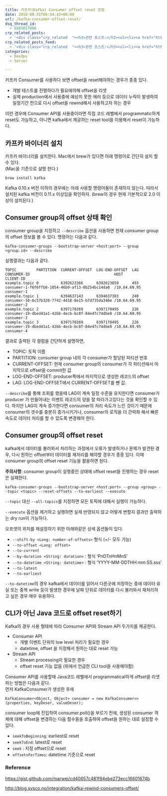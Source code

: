 ```yaml
---
title: 카프카(Kafka) Consumer offset reset 방법
date: 2018-08-31T06:54:43+00:00
url: /kafka-consumer-offset-reset/
dsq_thread_id:
  - 6885027808
crp_related_posts:
  - '<div class="crp_related  "><h3>관련 포스트:</h3><ul><li><a href="https://www.letmecompile.com/shotcut-linux-server-video-generation/"     class="post-753"><span class="crp_title">Shotcut을 이용하여 리눅스 서버에서 템플릿 기반의 동영상 만들기</span></a></li><li><a href="https://www.letmecompile.com/redis-cluster-sentinel-overview/"     class="post-770"><span class="crp_title">레디스 클러스터, 센티넬 구성 및 동작 방식</span></a></li><li><a href="https://www.letmecompile.com/mysql-innodb-transaction-model/"     class="post-766"><span class="crp_title">MySQL InnoDB Transaction Model 이해하기</span></a></li><li><a href="https://www.letmecompile.com/eb-ec2-instance-graceful-shutdown/"     class="post-824"><span class="crp_title">Elastic Beanstalk 및 EC2 인스턴스 Graceful shutdown 설정</span></a></li><li><a href="https://www.letmecompile.com/ubuntu-jvm-segmetation-fault-kernel-update/"     class="post-732"><span class="crp_title">우분투 JVM Segmetation Fault 버그 해결 및 커널 업데이트 방법</span></a></li></ul><div class="crp_clear"></div></div>'
crp_related_posts_feed:
  - '<div class="crp_related  "><h3>관련 포스트:</h3><ul><li><a href="https://www.letmecompile.com/shotcut-linux-server-video-generation/"     class="post-753"><span class="crp_title">Shotcut을 이용하여 리눅스 서버에서 템플릿 기반의 동영상 만들기</span></a></li><li><a href="https://www.letmecompile.com/redis-cluster-sentinel-overview/"     class="post-770"><span class="crp_title">레디스 클러스터, 센티넬 구성 및 동작 방식</span></a></li><li><a href="https://www.letmecompile.com/mysql-innodb-transaction-model/"     class="post-766"><span class="crp_title">MySQL InnoDB Transaction Model 이해하기</span></a></li><li><a href="https://www.letmecompile.com/eb-ec2-instance-graceful-shutdown/"     class="post-824"><span class="crp_title">Elastic Beanstalk 및 EC2 인스턴스 Graceful shutdown 설정</span></a></li><li><a href="https://www.letmecompile.com/ubuntu-jvm-segmetation-fault-kernel-update/"     class="post-732"><span class="crp_title">우분투 JVM Segmetation Fault 버그 해결 및 커널 업데이트 방법</span></a></li></ul><div class="crp_clear"></div></div>'
categories:
  - DevOps
  - Server

---
```

카프카 Consumer를 사용하다 보면 offset을 reset해야하는 경우가 종종 있다.

  * 개발 테스트를 진행하다가 필요에의해 offset을 리셋
  * 실제 production에서 사용중에 예상치 못한 에러 등으로 데이터 누락이 발생하여 일정기간 전으로 다시 offset을 rewind해서 사용하고자 하는 경우 

이런 경우에 Consumer API를 사용중이라면 직접 코드 레벨에서 programmatic하게 reset도 가능하고, 아니면 kafka에서 제공하는 reset tool을 이용해서 reset이 가능하다.

## 카프카 바이너리 설치

카프카 바이너리를 설치한다. Mac에서 brew가 있다면 아래 명령어로 간단히 설치 할 수 있다.  
(Mac을 기준으로 설명 한다.)

    brew install kafka
    

Kafka 0.10.x 버전 이하의 경우에는 아래 사용할 명령어들이 존재하지 않는다. 따라서 설치된 kafka 버전이 0.11.x 이상임을 확인하자. (brew의 경우 현재 기본적으로 2.0 이상이 설치된다.)

## Consumer group의 offset 상태 확인

consumer group을 지정하고 `--describe` 옵션을 사용하면 현재 consumer group의 offset 정보를 볼 수 있다. 명령어는 다음과 같다.

    kafka-consumer-groups --bootstrap-server <host:port> --group <group.id> --describe
    

실행결과는 다음과 같다.

    TOPIC         PARTITION  CURRENT-OFFSET  LOG-END-OFFSET  LAG             CONSUMER-ID                                      HOST            CLIENT-ID
    example.topic 0          6392623366      6392623859      493             consumer-1-f6f6ffb0-1054-46b9-af13-0b254bc14da0  /10.64.69.95    consumer-1
    example.topic 1          6394637143      6394637383      240             consumer-10-6c57b320-7742-4418-8e15-b7d735da346e /10.64.69.95    consumer-2
    example.topic 2          6397170269      6397170495      226             consumer-19-dbed41a1-42bb-4ecb-bc8f-84e47c74dbe8 /10.64.69.95    consumer-3
    example.topic 3          6397170269      6397170495      226             consumer-19-dbed41a1-42bb-4ecb-bc8f-84e47c74dbe8 /10.64.69.95    consumer-4
    

결과로 출력된 각 컬럼을 간단하게 설명하면,

  * TOPIC: 토픽 이름
  * PARTITION: consumer group 내의 각 consumer가 할당된 파티션 번호
  * CURRENT-OFFSET: 현재 consumer group의 consumer가 각 파티션에서 마지막으로 offset을 commit한 값
  * LOG-END-OFFSET: producer쪽에서 마지막으로 생성한 레코드의 offset
  * LAG: LOG-END-OFFSET에서 CURRENT-OFFSET를 뺀 값. 

`--describe`를 통해 조회를 했을때 LAG이 계속 일정 수준을 유지한다면 consumer가 producer 가 만들어내는 이벤트 레코드의 양을 잘 따라가고있다는 것을 확인할 수 있다. 하지만 LAG이 계속 증가한다면 consumer의 처리 속도가 느린 것이기 때문에 consumer의 갯수를 충분히 증가시키거나, consumer의 로직을 더 간략화 해서 빠른 속도로 데이터 처리를 할 수 있도록 변경해야 한다.

## Consumer group의 offset reset

kafka에서 데이터를 불러와서 처리하는 과정에서 오류가 발생하거나 문제가 발견된 경우, 다시 원하는 offset부터 데이터를 재처리를 해야할 경우가 종종 있다. 이때 consumer group의 offset reset 기능을 활용하면 된다.

**주의사항**: consumer group이 실행중인 상태에 offset reset을 진행하는 경우 reset은 실패한다.

    kafka-consumer-groups --bootstrap-server <host:port> --group <group> --topic <topic> --reset-offsets --to-earliest --execute
    

`--topic` 대신 `--all-topics`를 지정하면 모든 토픽에 대해서 실행이 가능하다.

`--execute` 옵션을 제거하고 실행하면 실제 반영되지 않고 어떻게 변할지 결과만 출력하는 dry run이 가능하다.

오프셋의 위치를 재설정하기 위한 아래와같은 상세 옵션들이 있다.

  * `--shift-by <Long: number-of-offsets>` 형식 (+/- 모두 가능)
  * `--to-offset <Long: offset>`
  * `--to-current`
  * `--by-duration <String: duration>` : 형식 &#8216;PnDTnHnMnS&#8217;
  * `--to-datetime <String: datetime>` : 형식 &#8216;YYYY-MM-DDTHH:mm:SS.sss&#8217;
  * `--to-latest`
  * `--to-earliest`

`--to-datetime`의 경우 kafka에서 데이터를 읽어서 다른곳에 저장하는 중에 데이터 유실 또는 중복 write 등이 발생한 경우에 날짜 단위로 데이터를 다시 불러와서 재처리하고 싶은 경우 매우 유용하다.

## CLI가 아닌 Java 코드로 offset reset하기

Kafka의 경우 사용 형태에 따라 Consumer API와 Stream API 두가지를 제공한다.

  * Consumer API 
      * 개별 이벤트 단위의 low level 처리가 필요한 경우
      * datetime, offset 을 지정해서 원하는 대로 reset 가능
  * Stream API 
      * Stream processing이 필요한 경우
      * offset reset 기능 없음 (위에서 언급한 CLI tool을 사용해야함)

Consumer API를 사용할때 Java코드 레벨에서 programmatical하게 offset을 리셋하는 방법은 다음과 같다.  
먼저 KafkaConsumer가 생성한 후에

    KafkaConsumer<Object, Object> consumer = new KafkaConsumer<>(properties, keyDeser, valueDeser);
    

consumer loop에 진입하여 consumer.poll()을 부르기 전에, 생성된 consumer 객체에 대해 offset을 변경하는 다음 함수들을 호출하여 offset을 원하는 대로 설정할 수 있다.

  * `seekToBeginning`: earliest로 reset
  * `seekToEnd`: latest로 reset
  * `seek` : 지정 offset으로 reset
  * `offsetsForTimes`: datetime 기준으로 reset

### Reference

<https://gist.github.com/marwei/cd40657c481f94ebe273ecc16601674b>

<http://blog.sysco.no/integration/kafka-rewind-consumers-offset/>